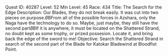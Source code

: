 Quest ID: 40287
Level: 52
Min Level: 45
Race: 434
Title: The Search for the Edge
Description: Our Blades, they do not break easily. It was cut into two pieces on purpose.$B$BFrom all of the possible forces in Azshara, only the Naga have the technology to do so. Maybe, just maybe, they still have the second part$B$BIf it is anywhere, it must be located on the Shattered Strand, no doubt kept as some trophy, or prized possesion.  Locate it, and bring back the edge of the sword to me!
Objective: Search the Shattered Strand in search of the second part of the Blade for Katokar Bladewind at Bloodfist Point.
